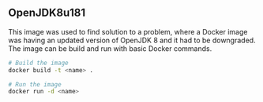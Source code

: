 ## OpenJDK8u181
This image was used to find solution to a problem, where a Docker image was having an updated version of OpenJDK 8 and it had to be downgraded.<br/>
The image can be build and run with basic Docker commands.
```sh
# Build the image
docker build -t <name> .

# Run the image
docker run -d <name>
```
